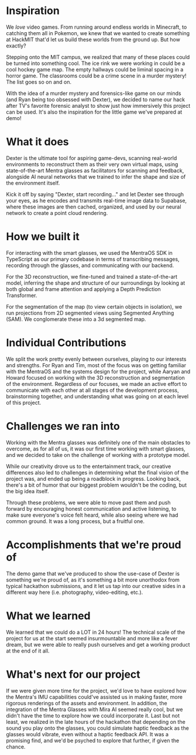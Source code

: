 # Inspiration

We *love* video games.
From running around endless worlds in Minecraft, to catching them all in Pokemon, we knew that we wanted to create something at HackMIT that'd let us build these worlds from the ground up. But how exactly?

Stepping onto the MIT campus, we realized that many of these places could be turned into something cool. The ice rink we were working in could be a cool hockey game map. The empty hallways could be liminal spacing in a horror game. The classrooms could be a crime scene in a murder mystery! The list goes so on and on.

With the idea of a murder mystery and forensics-like game on our minds (and Ryan being too obsessed with Dexter), we decided to name our hack after TV's favorite forensic analyst to show just how immersively this project can be used. It's also the inspiration for the little game we've prepared at demo!

# What it does

Dexter is the ultimate tool for aspiring game-devs, scanning real-world environments to reconstruct them as their very own virtual maps, using state-of-the-art Mentra glasses as facilitators for scanning and feedback, alongside AI neural networks that we trained to infer the shape and size of the environment itself.

Kick it off by saying "Dexter, start recording..." and let Dexter see through your eyes, as he encodes and transmits real-time image data to Supabase, where these images are then cached, organized, and used by our neural network to create a point cloud rendering.

# How we built it

For interacting with the smart glasses, we used the MentraOS SDK in TypeScript as our primary codebase in terms of transcribing messages, recording through the glasses, and communicating with our backend.

For the 3D reconstruction, we fine-tuned and trained a state-of-the-art model, inferring the shape and structure of our surroundings by looking at both global and frame attention and applying a Depth Prediction Transformer. 

For the segmentation of the map (to view certain objects in isolation), we run projections from 2D segmented views using Segmented Anything (SAM). We conglomerate these into a 3d segmented map.

# Individual Contributions

We split the work pretty evenly between ourselves, playing to our interests and strengths. For Ryan and Tim, most of the focus was on getting familiar with the MentraOS and the systems design for the project, while Aaryan and Howard focused on working with the 3D reconstruction and segmentation of the environment. Regardless of our focuses, we made an active effort to communicate with each other at all stages of the development process, brainstorming together, and understanding what was going on at each level of this project.

# Challenges we ran into

Working with the Mentra glasses was definitely one of the main obstacles to overcome, as for all of us, it was our first time working with smart glasses, and we decided to take on the challenge of working with a prototype model. 

While our creativity drove us to the entertainment track, our creative differences also led to challenges in determining what the final vision of the project was, and ended up being a roadblock in progress. Looking back, there's a bit of humor that our biggest problem wouldn't be the coding, but the big idea itself.

Through these problems, we were able to move past them and push forward by encouraging honest communication and active listening, to make sure everyone's voice felt heard, while also seeing where we had common ground. It was a long process, but a fruitful one.

# Accomplishments that we're proud of

The demo game that we've produced to show the use-case of Dexter is something we're proud of, as it's something a bit more unorthodox from typical hackathon submissions, and it let us tap into our creative sides in a different way here (i.e. photography, video-editing, etc.).

# What we learned

We learned that we could do a LOT in 24 hours! The technical scale of the project for us at the start seemed insurmountable and more like a fever dream, but we were able to really push ourselves and get a working product at the end of it all.

# What's next for our project

If we were given more time for the project, we'd love to have explored how the Mentra's IMU capabilities could've assisted us in making faster, more rigorous renderings of the assets and environment. In addition, the integration of the Mentra Glasses with Mira AI seemed really cool, but we didn't have the time to explore how we could incorporate it. Last but not least, we realized in the late hours of the hackathon that depending on the sound you play onto the glasses, you could simulate haptic feedback as the glasses would vibrate, even without a haptic feedback API. It was a promising find, and we'd be psyched to explore that further, if given the chance.
